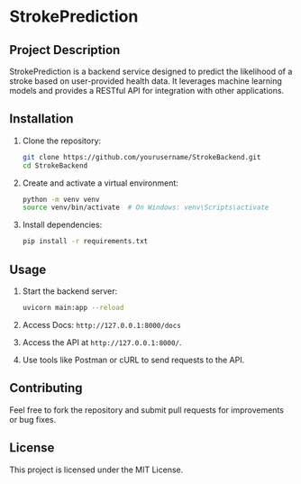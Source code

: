 # StrokePrediction

## Project Description
StrokePrediction is a backend service designed to predict the likelihood of a stroke based on user-provided health data. It leverages machine learning models and provides a RESTful API for integration with other applications.

## Installation
1. Clone the repository:
   ```bash
   git clone https://github.com/yourusername/StrokeBackend.git
   cd StrokeBackend
   ```

2. Create and activate a virtual environment:
   ```bash
   python -m venv venv
   source venv/bin/activate  # On Windows: venv\Scripts\activate
   ```

3. Install dependencies:
   ```bash
   pip install -r requirements.txt
   ```

## Usage
1. Start the backend server:
   ```bash
   uvicorn main:app --reload
   ```

2. Access Docs:  `http://127.0.0.1:8000/docs` 

3. Access the API at `http://127.0.0.1:8000/`.

4. Use tools like Postman or cURL to send requests to the API.

## Contributing
Feel free to fork the repository and submit pull requests for improvements or bug fixes.

## License
This project is licensed under the MIT License.